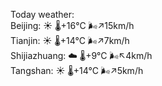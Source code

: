 Today weather:  
Beijing: ☀️   🌡️+16°C 🌬️↗15km/h  
Tianjin: ☀️   🌡️+14°C 🌬️↗7km/h  
Shijiazhuang: ☁️   🌡️+9°C 🌬️↖4km/h  
Tangshan: ☀️   🌡️+14°C 🌬️↗5km/h  
